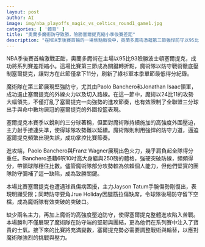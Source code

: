 ```yaml
---
layout: post
author: AI
image: img/nba_playoffs_magic_vs_celtics_round1_game1.jpg
categories: [ '體育' ]
title: "奧蘭多魔術防守致勝，險勝塞爾提克縮小季後賽差距"
description: "在NBA季後賽首輪的一場焦點戰役中，奧蘭多魔術憑藉第三節強悍防守以95比93險勝波士頓塞爾提克，不僅刷新綠衫軍單節最低得分紀錄，也成功將系列賽差距縮小。魔術隊由Paolo Banchero與Jonathan Isaac帶領，強力壓制塞爾提克外線火力，並利用塞爾提克主力傷病缺陣的劣勢，掌控比賽節奏，為後續比賽注入關鍵士氣與信心。"
---
```

NBA季後賽首輪激戰正酣，奧蘭多魔術在主場以95比93險勝波士頓塞爾提克，成功將系列賽差距縮小。這場比賽第三節成為關鍵轉折點，魔術隊以防守戰術徹底壓制塞爾提克，讓對方在此節僅拿下11分，刷新了綠衫軍本季單節最低得分紀錄。

魔術隊在第三節展現堅強防守，尤其由Paolo Banchero和Jonathan Isaac領軍，成功遏止塞爾提克的外線火力以及切入路線。在這一節中，魔術以24比11的攻勢大幅領先，不僅打亂了塞爾提克一向強勢的進攻節奏，也有效限制了全聯盟三分球出手與命中數均居冠的塞爾提克的外圍投籃表現。

塞爾提克本賽季以銳利的三分球著稱，但面對魔術隊持續施加的高強度外圍壓迫，主力射手接連失準，使得球隊攻勢難以延續。魔術隊則利用強悍的防守力道，逼迫塞爾提克頻繁出現失誤，成功掌控比賽節奏。

進攻端，Paolo Banchero與Franz Wagner展現出色火力，幾乎肩負起全隊得分重任。Banchero憑藉6呎10吋高大身軀與250磅的體格，強硬突破防線，頻頻得分，帶領球隊穩住比數。儘管魔術隊部分攻勢較為依賴個人能力，但他們堅實的團隊防守彌補了這一缺陷，成為致勝關鍵。

本場比賽塞爾提克也遭遇球員傷病困擾，主力Jayson Tatum手腕傷勢剛復出，表現明顯受限；同時防守要角Jrue Holiday因腿筋拉傷缺席，令球隊後場防守留下空檔，成為魔術隊有效突破的突破口。

缺少兩名主力，再加上魔術的高強度壓迫防守，使得塞爾提克整體進攻陷入苦戰。本場勝利不僅展現了魔術隊在防守端的堅韌與團結，更為他們在系列賽中注入了寶貴的士氣。接下來的比賽將充滿變數，塞爾提克勢必需要調整戰術與輪替，以應對魔術隊強烈的挑戰與壓力。
